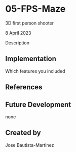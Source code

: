 # 05-FPS-Maze
3D first person shooter

8 April 2023

Description

## Implementation
Which features you included

## References

## Future Development
none
## Created by
Jose Bautista-Martinez
